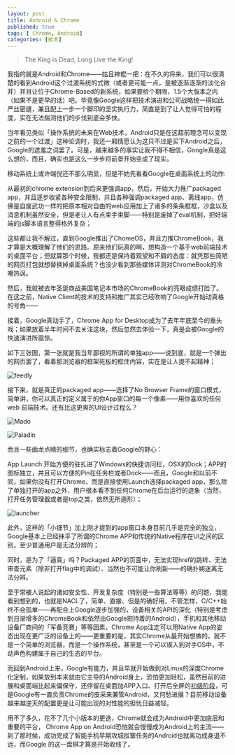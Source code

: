 ```yaml
---
layout: post
title: Android & Chrome
published: true
tags: [ Chrome, Android]
categories: [技术]
---
```


> The King is Dead, Long Live the King! 

我指的就是Android和Chrome——姑且神棍一把：在不久的将来，我们可以很清楚的看到Android这个过渡系统的式微（或者更可能一点，是被逐渐逐渐的淡化合并）并且让位于Chrome-Based的新系统，如果要给个期限，1.5个大版本之内（如果不是更早的话）吧。毕竟像Google这样把技术演进和公司战略统一得如此严丝密缝，兼且配上一步一个脚印的坚实执行力，简直是到了让人觉得可怕的程度，实在无法揣测他们的步伐到底会多快。

当年看见类似「操作系统的未来在Web技术，Android只是在这超前理念可以变现之前的一个过渡」这种论调时，我还一厢情愿认为这只不过是买下Android之后，Google的遮羞之词罢了。可是，越来越多的事实让我不得不相信，Google真是这么想的，而且，确实也是这么一步步将前景开始变成了现实。

移动系统上或许端倪还不那么明显，但是不妨先看看Google在桌面系统上的动作:

从最初的chrome extension到后来更强调app，然后，开始大力推广packaged app，并且逐步收紧各种安全限制，并且各种强调packaged app、离线app，仿佛是自废武功一样的把原本相对自由的web应用加上了诸多的条条框框，沙盒以及消息机制虽然安全，但是老让人有点束手束脚——特别是废掉了eval机制，把好端端的js脚本语言整得格外复杂；

这些都让我不解过，直到Google推出了ChomeOS，并且力推ChromeBook，我才算是大概理解了他们的思路。原来他们玩真的啊，想构造一个基于web前端技术的桌面平台；但就算那个时候，我都还是保持着观望和不屑的态度：就凭那些简陋的网页打包就想替换掉桌面系统？也没少看到那些媒体评测对ChromeBook的冷嘲热讽。

然后，我就被去年圣诞商战美国笔记本市场的ChromeBook的亮眼成绩打脸了。在这之前，Native Client的技术的支持和推广其实已经吹响了Google开始动真格的号角——

接着，Google真动手了，Chrome App for Desktop成为了去年年底至今的重头戏；如果放着半年时间不去关注这块，然后忽然去体验一下，真是会被Google的快速演进所震惊。

如下三张图，第一张就是我当年鄙视的所谓的单独app——说到底，就是一个弹出的网页罢了，看着那浏览器的框架死板的框住内容，实在是让人提不起精神；

![feedly](http://i340.photobucket.com/albums/o350/claudxiao/browserbased_zps58d2b7fc.png)

接下来，就是真正的packaged app——选择了No Browser Frame的窗口模式，简单讲，你可以真正的定义属于的你App窗口的每一个像素——用你喜欢的任何web 前端技术。还有比这更爽的UI设计过程么？

![Mado](http://i340.photobucket.com/albums/o350/claudxiao/Mado_zpsbc86e7e1.png)

![Paladin](http://i340.photobucket.com/albums/o350/claudxiao/paladin_zpsf86a2f84.png)

而且一些画龙点睛的细节，也确实标志着Google的野心：

App Launch 开始方便的驻扎进了Windows的快捷访问栏，OSX的Dock；APP的图标独立，并且可以方便的Pin在任务栏或者Dock——而且，Google和以前不同，如果你没有打开Chrome，而是直接使用Launch选择packaged app，那么除了单独打开的app之外，用户根本看不到任何Chrome在后台运行的迹象（当然，打开任务管理器或者是top之类，依然无所遁形）；

![launcher](http://i340.photobucket.com/albums/o350/claudxiao/5C4F5E555FEB71672014-03-11123531AM_zpsfefaf4e2.png)

此外，这样的「小细节」加上刚才提到的app窗口本身目前几乎是完全的独立，Google基本上已经抹平了所谓的Chrome APP和传统的Native程序在UI之间的区别，至少普通用户是无法分辨的；

同时，是为了「逼真」吗？Packaged APP的页面中，无法实现href的跳转、无法审查元素（除非打开flag中的调试）、当然也不可能让你刷新——的确扑朔迷离无法分辨。

至于常被人说起的诸如安全性、开发复杂度（特别是一些算法等等）的问题，我能看到想到的，也就是NACL了，简单、直接、但是的确好用，不管怎样，C/C++始终不会孤单——再配合上Google逐步加强的，设备相关的API的深化（特别是考虑到日渐增多的ChromeBook和依然由Google把持着的Android），手机和其他移动设备厂商间的「军备竞赛」等等因素，Chrome App注定可以用Native App的姿态出现在更广泛的设备上的——更重要的是，其实Chrome从最开始想做的，就不是一个简单的浏览器，而是一个操作系统，甚至是一个可以锲入到对手OS中，不动声色构建属于自己的生态的平台。

而回到Android上来，Google有能力，并且早就开始做到对Linux的深度Chrome化定制，如果放到本来就由它主导的Android身上，恐怕更加轻松，虽然目前的进展和桌面端比起来偏保守，还停留在桌面加APP入口、打开后全屏的[初级阶段](https://developers.google.com/chrome/mobile/docs/installtohomescreen)，可是Google有一直负责Chrome的皮采来兼管Android，又何愁进展？目前移动设备越来越逆天的配置更是让可能出现的对性能的担忧日益减轻。

用不了多久，花不了几个小版本的更迭，Chrome就会成为Android中更加底层和重要的平台， Chrome App on Android恐怕就会慢慢成为Android上的主流——到了那时候，成功完成了智能手机早期攻城拔寨任务的Android也就离功成身退不远，而Google 的这一盘棋才算是开始收线了。


